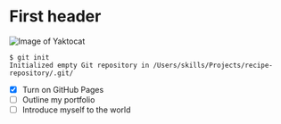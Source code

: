 # First header
  ![Image of Yaktocat](https://octodex.github.com/images/yaktocat.png)
   ```
   $ git init
   Initialized empty Git repository in /Users/skills/Projects/recipe-repository/.git/
   ```
- [x] Turn on GitHub Pages
- [ ] Outline my portfolio
- [ ] Introduce myself to the world
